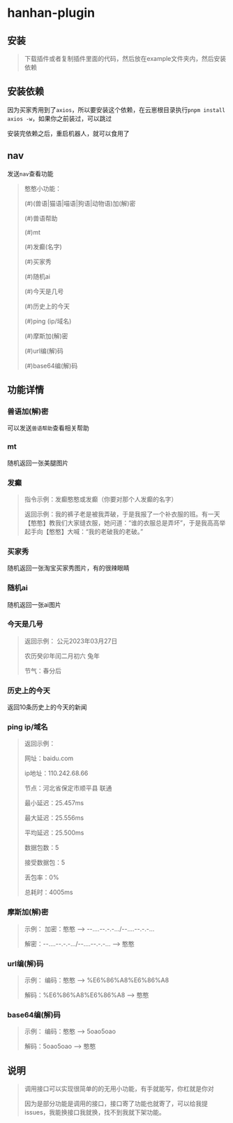 # hanhan-plugin

## 安装

> 下载插件或者复制插件里面的代码，然后放在example文件夹内，然后安装依赖

## 安装依赖

因为买家秀用到了`axios`，所以要安装这个依赖，在云崽根目录执行`pnpm install axios -w`，如果你之前装过，可以跳过

安装完依赖之后，重启机器人，就可以食用了

## nav

发送`nav`查看功能

> 憨憨小功能：
>
> (#)(兽语|猫语|喵语|狗语|动物语)加(解)密
>
> (#)兽语帮助
>
> (#)mt
>
> (#)发癫(名字)
>
> (#)买家秀
>
> (#)随机ai 
>
> (#)今天是几号
>
> (#)历史上的今天
>
> (#)ping (ip/域名)
>
> (#)摩斯加(解)密
>
> (#)url编(解)码
>
> (#)base64编(解)码

## 功能详情

### 兽语加(解)密

可以发送`兽语帮助`查看相关帮助

### mt

随机返回一张美腿图片

### 发癫

> 指令示例：发癫憨憨或发癫（你要对那个人发癫的名字）
>
> 返回示例：我的裤子老是被我弄破，于是我报了一个补衣服的班。有一天【憨憨】教我们大家缝衣服，她问道：“谁的衣服总是弄坏”，于是我高高举起手向【憨憨】大喊：“我的老破我的老破。”

### 买家秀

随机返回一张淘宝买家秀图片，有的很辣眼睛

### 随机ai

随机返回一张ai图片

### 今天是几号

> 返回示例：
> 公元2023年03月27日
>
> 农历癸卯年闰二月初六
> 兔年
>
> 节气：春分后

### 历史上的今天

返回10条历史上的今天的新闻

### ping ip/域名

> 返回示例：
>
> 网址：baidu.com
>
> ip地址：110.242.68.66
>
> 节点：河北省保定市顺平县 联通
>
> 最小延迟：25.457ms
>
> 最大延迟：25.556ms
>
> 平均延迟：25.500ms
>
> 数据包数：5
>
> 接受数据包：5
>
> 丢包率：0%
>
> 总耗时：4005ms

### 摩斯加(解)密

> 示例：
> 加密：憨憨	-->	--....--.-.-.../--....--.-.-...
>
> 解密：--....--.-.-.../--....--.-.-...	-->	憨憨

### url编(解)码

> 示例：
> 编码：憨憨	-->	%E6%86%A8%E6%86%A8
>
> 解码：%E6%86%A8%E6%86%A8	-->	憨憨

### base64编(解)码

> 示例：
> 编码：憨憨	-->	5oao5oao
>
> 解码：5oao5oao	-->	憨憨

## 说明

> 调用接口可以实现很简单的的无用小功能，有手就能写，你杠就是你对
>
> 因为是部分功能是调用的接口，接口寄了功能也就寄了，可以给我提issues，我能换接口我就换，找不到我就下架功能。
